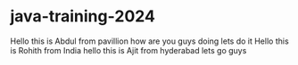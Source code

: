 # java-training-2024
Hello this is Abdul from pavillion
how are you guys doing 
lets do it
Hello this is Rohith from India
hello this is Ajit from hyderabad
lets go guys

